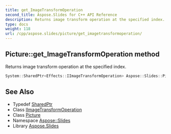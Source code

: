 ```yaml
---
title: get_ImageTransformOperation
second_title: Aspose.Slides for C++ API Reference
description: Returns image transform operation at the specified index.
type: docs
weight: 118
url: /cpp/aspose.slides/picture/get_imagetransformoperation/
---
```

## Picture::get_ImageTransformOperation method


Returns image transform operation at the specified index.

```cpp
System::SharedPtr<Effects::IImageTransformOperation> Aspose::Slides::Picture::get_ImageTransformOperation(int32_t index) override
```

## See Also

* Typedef [SharedPtr](../../../system/sharedptr/)
* Class [IImageTransformOperation](../../../aspose.slides.effects/iimagetransformoperation/)
* Class [Picture](../)
* Namespace [Aspose::Slides](../../)
* Library [Aspose.Slides](../../../)
